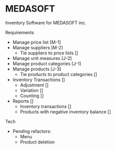 # MEDASOFT

Inventory Software for MEDASOFT inc.

Requirements
  - Manage price list [M-1]
  - Manage suppliers [M-2]
    - Tie suppliers to price lists []
  - Manage unit measures [J-2]
  - Manage product categories [J-1]
  - Manage products [J-3]
    - Tie products to product categories []
  - Inventory Transactions []
    - Adjustment []
    - Variation []
    - Counting []
  - Reports []
    - Inventory transactions []
    - Products with negative inventory balance []


Tech
  - Pending refactors:
    - Menu
    - Product deletion
